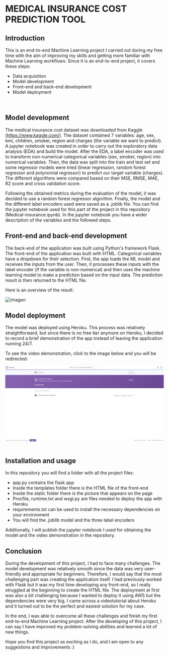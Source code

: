 # MEDICAL INSURANCE COST PREDICTION TOOL

## Introduction

This is an end-to-end Machine Learning project I carried out during my free time with the aim of improving my skills and getting more familiar with Machine Learning workflows.
Since it is an end-to-end project, it covers these steps:

- Data acquisition
- Model development
- Front-end and back-end development
- Model deployment
<br>

## Model development
The medical insurance cost dataset was downloaded from Kaggle (https://www.kaggle.com/). The dataset contained 7 variables: age, sex, bmi, children, smoker, region and charges (the variable we want to predict). A jupyter notebook was created in order to carry out the exploratory data analysis (EDA) and build the model. After the EDA, a label encoder was used to transform non-numerical categorical variables (sex, smoker, region) into numerical variables. Then, the data was split into the train and test set and some regressor models were tried (linear regression, random forest regressor and polynomial regressor) to predict our target variable (charges). The different algorithms were compared based on their MSE, RMSE, MAE, R2 score and cross validation score. 

Following the obtained metrics during the evaluation of the model, it was decided to use a random forest regressor algorithm. Finally, the model and the different label encoders used were saved as a .joblib file.
You can find the jupyter notebook used for this part of the project in this repository (Medical-insurance.ipynb). In the jupyter notebook you have a wider description of the variables and the followed steps.
<br>

## Front-end and back-end development
The back-end of the application was built using Python's framework Flask. 
The front-end of the application was built with HTML. Categorical variables have a dropdown for their selection. 
First, the app loads the ML model and receives the inputs from the user. Then, it processes these inputs with the label encoder (if the variable is non-numerical) and then uses the machine learning model to make a prediction based on the input data. The prediction result is then returned to the HTML file. 

Here is an overview of the result:

![imagen](https://github.com/IhonaMaria/Medical-insurance-cost-prediction/assets/119692820/a8403a23-5de3-417c-b320-20d4c7ac4006)
<br>

## Model deployment
The model was deployed using Heroku. This process was relatively straightforward, but since there is no free tier anymore on Heroku, I decided to record a brief demonstration of the app instead of leaving the application running 24/7.

To see the video demonstration, click to the image below and you will be redirected:

[![Video Screenshot](video-screenshot.png)](https://drive.google.com/file/d/1PIDUSUmiQWHces29LxnNRMS7mXF395Fp/view?usp=sharing "Watch the Video")
<br>
<br>

## Installation and usage
In this repository you will find a folder with all the project files: 

- app.py contains the flask app
- Inside the templates folder there is the HTML file of the front-end
- Inside the static folder there is the picture that appears on the page
- Procfile, runtime.txt and wsgi.py are files needed to deploy the app with Heroku
- requirements.txt can be used to install the necessary dependencies on your environment
- You will find the .joblib model and the three label encoders

Additionally, I will publish the jupyter notebook I used for obtaining the model and the video demonstration in the repository. 
<br>

## Conclusion
During the development of this project, I had to face many challenges. The model development was relatively smooth since the data was very user-friendly and appropriate for beginners. Therefore, I would say that the most challenging part was creating the application itself. I had previously worked with Flask but it was my first time developing any front-end, so I really struggled at the beginning to create the HTML file. The deployment at first was also a bit challenging because I wanted to deploy it using AWS but the dependencies were very big. I came across a videotutorial about Heroku and it turned out to be the perfect and easiest solution for my case. 

In the end, I was able to overcome all these challenges and finish my first end-to-end Machine Learning project. After the developing of this project, I can say I have improved my problem-solving abilities and learned a lot of new things.

Hope you find this project as exciting as I do, and I am open to any suggestions and improvements :)


